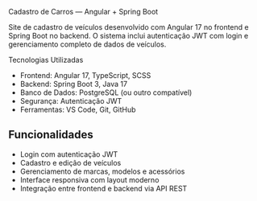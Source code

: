 Cadastro de Carros — Angular + Spring Boot

Site de cadastro de veículos desenvolvido com Angular 17 no frontend e Spring Boot no backend. O sistema inclui autenticação JWT com login e gerenciamento completo de dados de veículos.

 Tecnologias Utilizadas

- Frontend: Angular 17, TypeScript, SCSS
- Backend: Spring Boot 3, Java 17
- Banco de Dados: PostgreSQL (ou outro compatível)
- Segurança: Autenticação JWT
- Ferramentas: VS Code, Git, GitHub

##  Funcionalidades

- Login com autenticação JWT
- Cadastro e edição de veículos
- Gerenciamento de marcas, modelos e acessórios
- Interface responsiva com layout moderno
- Integração entre frontend e backend via API REST




